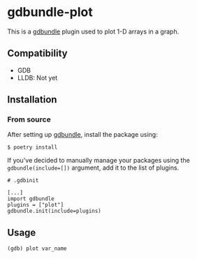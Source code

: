 # gdbundle-plot

This is a [gdbundle](https://github.com/memfault/gdbundle) plugin used to plot 1-D arrays in a graph.

## Compatibility

- GDB
- LLDB: Not yet

## Installation

### From source

After setting up [gdbundle](https://github.com/memfault/gdbundle), install the package using:

```
$ poetry install
```

If you've decided to manually manage your packages using the `gdbundle(include=[])` argument,
add it to the list of plugins.

```
# .gdbinit

[...]
import gdbundle
plugins = ["plot"]
gdbundle.init(include=plugins)
```

## Usage

```
(gdb) plot var_name
```
